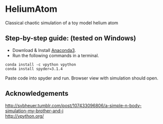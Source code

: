 # HeliumAtom
Classical chaotic simulation of a toy model helium atom   

## Step-by-step guide: (tested on Windows)

- Download & Install [Anaconda3](https://www.anaconda.com/download/).
- Run the following commands in a terminal.
```
conda install -c vpython vpython
conda install spyder=3.1.4
```

Paste code into spyder and run. Browser view with simulation should open.

## Acknowledgements
http://svbheuer.tumblr.com/post/107433096806/a-simple-n-body-simulation-my-brother-and-i      
http://vpython.org/
